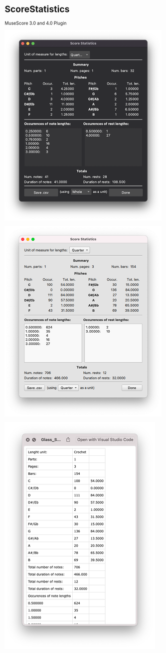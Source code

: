 # ScoreStatistics
MuseScore 3.0 and 4.0 Plugin

![screenshot0](https://github.com/rgosens2/ScoreStatistics/blob/main/scorestat_ms4.png)

![screenshot1](https://github.com/rgosens2/ScoreStatistics/blob/main/scorestats1.png)

![screenshot2](https://github.com/rgosens2/ScoreStatistics/blob/main/scorestats2.png)
